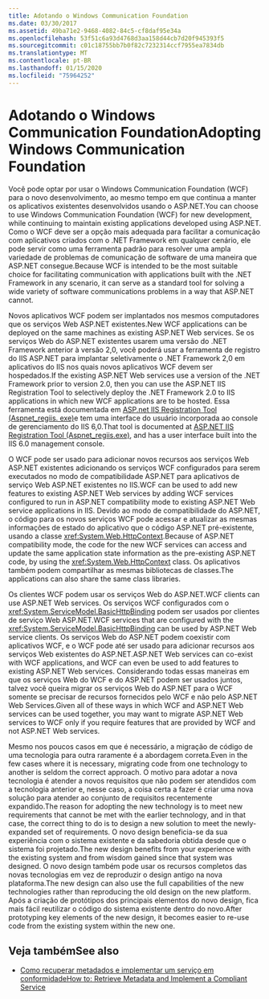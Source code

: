 ```yaml
---
title: Adotando o Windows Communication Foundation
ms.date: 03/30/2017
ms.assetid: 49ba71e2-9468-4082-84c5-cf8daf95e34a
ms.openlocfilehash: 53f51c6a93d4768d3aa158d44cb7d20f945393f5
ms.sourcegitcommit: c01c18755bb7b0f82c7232314ccf7955ea7834db
ms.translationtype: MT
ms.contentlocale: pt-BR
ms.lasthandoff: 01/15/2020
ms.locfileid: "75964252"
---
```

# <a name="adopting-windows-communication-foundation"></a><span data-ttu-id="f8aaf-102">Adotando o Windows Communication Foundation</span><span class="sxs-lookup"><span data-stu-id="f8aaf-102">Adopting Windows Communication Foundation</span></span>

<span data-ttu-id="f8aaf-103">Você pode optar por usar o Windows Communication Foundation (WCF) para o novo desenvolvimento, ao mesmo tempo em que continua a manter os aplicativos existentes desenvolvidos usando o ASP.NET.</span><span class="sxs-lookup"><span data-stu-id="f8aaf-103">You can choose to use Windows Communication Foundation (WCF) for new development, while continuing to maintain existing applications developed using ASP.NET.</span></span> <span data-ttu-id="f8aaf-104">Como o WCF deve ser a opção mais adequada para facilitar a comunicação com aplicativos criados com o .NET Framework em qualquer cenário, ele pode servir como uma ferramenta padrão para resolver uma ampla variedade de problemas de comunicação de software de uma maneira que ASP.NET consegue.</span><span class="sxs-lookup"><span data-stu-id="f8aaf-104">Because WCF is intended to be the most suitable choice for facilitating communication with applications built with the .NET Framework in any scenario, it can serve as a standard tool for solving a wide variety of software communications problems in a way that ASP.NET cannot.</span></span>

<span data-ttu-id="f8aaf-105">Novos aplicativos WCF podem ser implantados nos mesmos computadores que os serviços Web ASP.NET existentes.</span><span class="sxs-lookup"><span data-stu-id="f8aaf-105">New WCF applications can be deployed on the same machines as existing ASP.NET Web services.</span></span> <span data-ttu-id="f8aaf-106">Se os serviços Web do ASP.NET existentes usarem uma versão do .NET Framework anterior à versão 2,0, você poderá usar a ferramenta de registro do IIS ASP.NET para implantar seletivamente o .NET Framework 2,0 em aplicativos do IIS nos quais novos aplicativos WCF devem ser hospedados.</span><span class="sxs-lookup"><span data-stu-id="f8aaf-106">If the existing ASP.NET Web services use a version of the .NET Framework prior to version 2.0, then you can use the ASP.NET IIS Registration Tool to selectively deploy the .NET Framework 2.0 to IIS applications in which new WCF applications are to be hosted.</span></span> <span data-ttu-id="f8aaf-107">Essa ferramenta está documentada em [ASP.net IIS Registration Tool (Aspnet_regiis. exe)](https://docs.microsoft.com/previous-versions/dotnet/netframework-3.5/k6h9cz8h(v=vs.90))e tem uma interface do usuário incorporada ao console de gerenciamento do IIS 6,0.</span><span class="sxs-lookup"><span data-stu-id="f8aaf-107">That tool is documented at [ASP.NET IIS Registration Tool (Aspnet_regiis.exe)](https://docs.microsoft.com/previous-versions/dotnet/netframework-3.5/k6h9cz8h(v=vs.90)), and has a user interface built into the IIS 6.0 management console.</span></span>

<span data-ttu-id="f8aaf-108">O WCF pode ser usado para adicionar novos recursos aos serviços Web ASP.NET existentes adicionando os serviços WCF configurados para serem executados no modo de compatibilidade ASP.NET para aplicativos de serviço Web ASP.NET existentes no IIS.</span><span class="sxs-lookup"><span data-stu-id="f8aaf-108">WCF can be used to add new features to existing ASP.NET Web services by adding WCF services configured to run in ASP.NET compatibility mode to existing ASP.NET Web service applications in IIS.</span></span> <span data-ttu-id="f8aaf-109">Devido ao modo de compatibilidade do ASP.NET, o código para os novos serviços WCF pode acessar e atualizar as mesmas informações de estado do aplicativo que o código ASP.NET pré-existente, usando a classe <xref:System.Web.HttpContext>.</span><span class="sxs-lookup"><span data-stu-id="f8aaf-109">Because of ASP.NET compatibility mode, the code for the new WCF services can access and update the same application state information as the pre-existing ASP.NET code, by using the <xref:System.Web.HttpContext> class.</span></span> <span data-ttu-id="f8aaf-110">Os aplicativos também podem compartilhar as mesmas bibliotecas de classes.</span><span class="sxs-lookup"><span data-stu-id="f8aaf-110">The applications can also share the same class libraries.</span></span>

<span data-ttu-id="f8aaf-111">Os clientes WCF podem usar os serviços Web do ASP.NET.</span><span class="sxs-lookup"><span data-stu-id="f8aaf-111">WCF clients can use ASP.NET Web services.</span></span> <span data-ttu-id="f8aaf-112">Os serviços WCF configurados com o <xref:System.ServiceModel.BasicHttpBinding> podem ser usados por clientes de serviço Web ASP.NET.</span><span class="sxs-lookup"><span data-stu-id="f8aaf-112">WCF services that are configured with the <xref:System.ServiceModel.BasicHttpBinding> can be used by ASP.NET Web service clients.</span></span> <span data-ttu-id="f8aaf-113">Os serviços Web do ASP.NET podem coexistir com aplicativos WCF, e o WCF pode até ser usado para adicionar recursos aos serviços Web existentes do ASP.NET.</span><span class="sxs-lookup"><span data-stu-id="f8aaf-113">ASP.NET Web services can co-exist with WCF applications, and WCF can even be used to add features to existing ASP.NET Web services.</span></span> <span data-ttu-id="f8aaf-114">Considerando todas essas maneiras em que os serviços Web do WCF e do ASP.NET podem ser usados juntos, talvez você queira migrar os serviços Web do ASP.NET para o WCF somente se precisar de recursos fornecidos pelo WCF e não pelo ASP.NET Web Services.</span><span class="sxs-lookup"><span data-stu-id="f8aaf-114">Given all of these ways in which WCF and ASP.NET Web services can be used together, you may want to migrate ASP.NET Web services to WCF only if you require features that are provided by WCF and not ASP.NET Web services.</span></span>

<span data-ttu-id="f8aaf-115">Mesmo nos poucos casos em que é necessário, a migração de código de uma tecnologia para outra raramente é a abordagem correta.</span><span class="sxs-lookup"><span data-stu-id="f8aaf-115">Even in the few cases where it is necessary, migrating code from one technology to another is seldom the correct approach.</span></span> <span data-ttu-id="f8aaf-116">O motivo para adotar a nova tecnologia é atender a novos requisitos que não podem ser atendidos com a tecnologia anterior e, nesse caso, a coisa certa a fazer é criar uma nova solução para atender ao conjunto de requisitos recentemente expandido.</span><span class="sxs-lookup"><span data-stu-id="f8aaf-116">The reason for adopting the new technology is to meet new requirements that cannot be met with the earlier technology, and in that case, the correct thing to do is to design a new solution to meet the newly-expanded set of requirements.</span></span> <span data-ttu-id="f8aaf-117">O novo design beneficia-se da sua experiência com o sistema existente e da sabedoria obtida desde que o sistema foi projetado.</span><span class="sxs-lookup"><span data-stu-id="f8aaf-117">The new design benefits from your experience with the existing system and from wisdom gained since that system was designed.</span></span> <span data-ttu-id="f8aaf-118">O novo design também pode usar os recursos completos das novas tecnologias em vez de reproduzir o design antigo na nova plataforma.</span><span class="sxs-lookup"><span data-stu-id="f8aaf-118">The new design can also use the full capabilities of the new technologies rather than reproducing the old design on the new platform.</span></span> <span data-ttu-id="f8aaf-119">Após a criação de protótipos dos principais elementos do novo design, fica mais fácil reutilizar o código do sistema existente dentro do novo.</span><span class="sxs-lookup"><span data-stu-id="f8aaf-119">After prototyping key elements of the new design, it becomes easier to re-use code from the existing system within the new one.</span></span>

## <a name="see-also"></a><span data-ttu-id="f8aaf-120">Veja também</span><span class="sxs-lookup"><span data-stu-id="f8aaf-120">See also</span></span>

- [<span data-ttu-id="f8aaf-121">Como recuperar metadados e implementar um serviço em conformidade</span><span class="sxs-lookup"><span data-stu-id="f8aaf-121">How to: Retrieve Metadata and Implement a Compliant Service</span></span>](../../../../docs/framework/wcf/feature-details/how-to-retrieve-metadata-and-implement-a-compliant-service.md)
